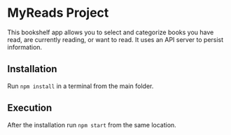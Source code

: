 # MyReads Project

This bookshelf app allows you to select and categorize books you have read, are currently reading, or want to read. It uses an API server to persist information.

## Installation

Run `npm install` in a terminal from the main folder.

## Execution

After the installation run `npm start` from the same location.
